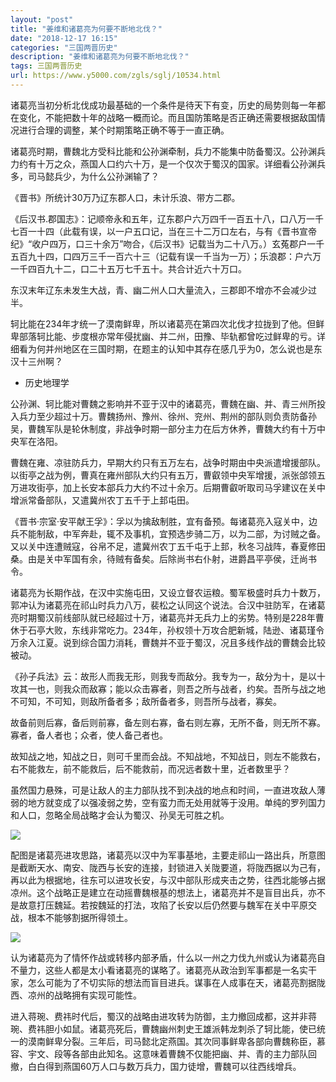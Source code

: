 ```yaml
---
layout: "post"
title: "姜维和诸葛亮为何要不断地北伐？"
date: "2018-12-17 16:15"
categories: "三国两晋历史"
description: "姜维和诸葛亮为何要不断地北伐？"
tags: 三国两晋历史
url: https://www.y5000.com/zgls/sglj/10534.html
---
```






诸葛亮当初分析北伐成功最基础的一个条件是待天下有变，历史的局势则每一年都在变化，不能把数十年的战略一概而论。而且国防策略是否正确还需要根据敌国情况进行合理的调整，某个时期策略正确不等于一直正确。

诸葛亮时期，曹魏北方受科比能和公孙渊牵制，兵力不能集中防备蜀汉。公孙渊兵力约有十万之众，燕国人口约六十万，是一个仅次于蜀汉的国家。详细看公孙渊兵多，司马懿兵少，为什么公孙渊输了？

《晋书》所统计30万乃辽东郡人口，未计乐浪、带方二郡。

《后汉书.郡国志》：记顺帝永和五年，辽东郡户六万四千一百五十八，口八万一千七百一十四（此载有误，以一户五口记，当在三十二万口左右，与有《晋书宣帝纪》“收户四万，口三十余万”吻合，《后汉书》记载当为二十八万。）玄菟郡户一千五百九十四，口四万三千一百六十三（记载有误一千当为一万）；乐浪郡：户六万一千四百九十二，口二十五万七千五十。共合计近六十万口。

东汉末年辽东未发生大战，青、幽二州人口大量流入，三郡即不增亦不会减少过半。

轲比能在234年才统一了漠南鲜卑，所以诸葛亮在第四次北伐才拉拢到了他。但鲜卑部落轲比能、步度根亦常年侵扰幽、并二州，田豫、毕轨都曾吃过鲜卑的亏。详细看为何并州地区在三国时期，在题主的认知中其存在感几乎为0，怎么说也是东汉十三州啊？
- 历史地理学

公孙渊、轲比能对曹魏之影响并不亚于汉中的诸葛亮，曹魏在幽、并、青三州所投入兵力至少超过十万。曹魏扬州、豫州、徐州、兖州、荆州的部队则负责防备孙吴，曹魏军队是轮休制度，非战争时期一部分主力在后方休养，曹魏大约有十万中央军在洛阳。

曹魏在雍、凉驻防兵力，早期大约只有五万左右，战争时期由中央派遣增援部队。以街亭之战为例，曹真在雍州部队大约只有五万，曹叡领中央军增援，派张郃领五万进攻街亭，加上长安本部兵力大约不过十余万。后期曹叡听取司马孚建议在关中增派常备部队，又遣冀州农丁五千于上邽屯田。

《晋书·宗室·安平献王孚》：孚以为擒敌制胜，宜有备预。每诸葛亮入寇关中，边兵不能制敌，中军奔赴，辄不及事机，宜预选步骑二万，以为二部，为讨贼之备。又以关中连遭贼寇，谷帛不足，遣冀州农丁五千屯于上邽，秋冬习战阵，春夏修田桑。由是关中军国有余，待贼有备矣。后除尚书右仆射，进爵昌平亭侯，迁尚书令。

诸葛亮为长期作战，在汉中实施屯田，又设立督农运粮。蜀军极盛时兵力十数万，郭冲认为诸葛亮在祁山时兵力八万，裴松之认同这个说法。合汉中驻防军，在诸葛亮时期蜀汉前线部队就已经超过十万，诸葛亮并无兵力上的劣势。特别是228年曹休于石亭大败，东线非常吃力。234年，孙权领十万攻合肥新城，陆逊、诸葛瑾令万余入江夏。说到综合国力消耗，曹魏并不亚于蜀汉，况且多线作战的曹魏会比较被动。

《孙子兵法》云：故形人而我无形，则我专而敌分。我专为一，敌分为十，是以十攻其一也，则我众而敌寡；能以众击寡者，则吾之所与战者，约矣。吾所与战之地不可知，不可知，则敌所备者多；敌所备者多，则吾所与战者，寡矣。

故备前则后寡，备后则前寡，备左则右寡，备右则左寡，无所不备，则无所不寡。寡者，备人者也；众者，使人备己者也。

故知战之地，知战之日，则可千里而会战。不知战地，不知战日，则左不能救右，右不能救左，前不能救后，后不能救前，而况远者数十里，近者数里乎？

虽然国力悬殊，可是让敌人的主力部队找不到决战的地点和时间，一直进攻敌人薄弱的地方就变成了以强凌弱之势，空有蛮力而无处用就等于没用。单纯的罗列国力和人口，忽略全局战略才会认为蜀汉、孙吴无可胜之机。

![](https://img.y5000.com/uploads/allimg/170113/8-1F113154GJ11.jpg)

配图是诸葛亮进攻思路，诸葛亮以汉中为军事基地，主要走祁山一路出兵，所意图是截断天水、南安、陇西与长安的连接，封锁进入关陇要道，将陇西据以为己有，再以此为根据地，往东可以进攻长安，与汉中部队形成夹击之势，往西北能够占据凉州。这个战略正是建立在动摇曹魏根基的想法上，诸葛亮并不是盲目出兵，亦不是故意打压魏延。若按魏延的打法，攻陷了长安以后仍然要与魏军在关中平原交战，根本不能够割据所得领土。

![](https://img.y5000.com/uploads/allimg/170113/8-1F113154IE91.jpg)

认为诸葛亮为了情怀作战或转移内部矛盾，什么以一州之力伐九州或认为诸葛亮自不量力，这些人都是太小看诸葛亮的谋略了。诸葛亮从政治到军事都是一名实干家，怎么可能为了不切实际的想法而盲目进兵。谋事在人成事在天，诸葛亮割据陇西、凉州的战略拥有实现可能性。

进入蒋琬、费祎时代后，蜀汉的战略由进攻转为防御，主力撤回成都，这并非蒋琬、费祎胆小如鼠。诸葛亮死后，曹魏幽州刺史王雄派韩龙刺杀了轲比能，使已统一的漠南鲜卑分裂。三年后，司马懿北定燕国。其次同事鲜卑各部向曹魏称臣，慕容、宇文、段等各部由此知名。这意味着曹魏不仅能把幽、并、青的主力部队回撤，白白得到燕国60万人口与数万兵力，国力徒增，曹魏可以往西线增兵。
